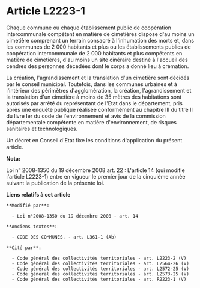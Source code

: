 # Article L2223-1

Chaque commune ou chaque établissement public de coopération intercommunale compétent en matière de cimetières dispose d'au
moins un cimetière comprenant un terrain consacré à l'inhumation des morts et, dans les communes de 2 000 habitants et plus
ou les établissements publics de coopération intercommunale de 2 000 habitants et plus compétents en matière de cimetières,
d'au moins un site cinéraire destiné à l'accueil des cendres des personnes décédées dont le corps a donné lieu à crémation.

La création, l'agrandissement et la translation d'un cimetière sont décidés par le conseil municipal. Toutefois, dans les
communes urbaines et à l'intérieur des périmètres d'agglomération, la création, l'agrandissement et la translation d'un
cimetière à moins de 35 mètres des habitations sont autorisés par arrêté du représentant de l'Etat dans le département, pris
après une enquête publique réalisée conformément au chapitre III du titre II du livre Ier du code de l'environnement et avis
de la commission départementale compétente en matière d'environnement, de risques sanitaires et technologiques. 

Un décret en Conseil d'Etat fixe les conditions d'application du présent article.

**Nota:**

Loi n° 2008-1350 du 19 décembre 2008 art. 22 : L'article 14 (qui modifie l'article L2223-1) entre en vigueur le premier jour
de la cinquième année suivant la publication de la présente loi.

**Liens relatifs à cet article**

	**Modifié par**:

	  - Loi n°2008-1350 du 19 décembre 2008 - art. 14

	**Anciens textes**:

	  - CODE DES COMMUNES. - art. L361-1 (Ab)

	**Cité par**:

	  - Code général des collectivités territoriales - art. L2223-2 (V)
	  - Code général des collectivités territoriales - art. L2564-26 (V)
	  - Code général des collectivités territoriales - art. L2572-25 (V)
	  - Code général des collectivités territoriales - art. L2573-25 (V)
	  - Code général des collectivités territoriales - art. R2223-1 (V)
